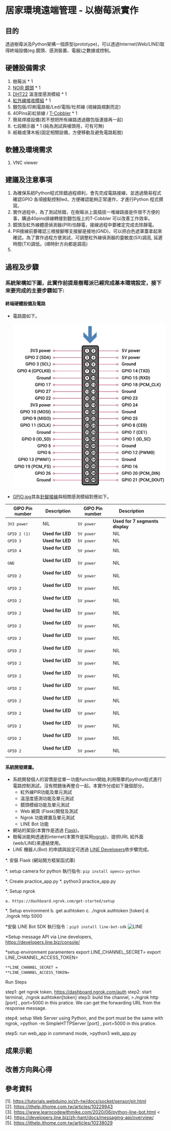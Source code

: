 # 居家環境遠端管理 - 以樹莓派實作
 
## 目的
   透過樹苺派及Python架構一個原型(prototype)，可以透過Internet(Web/LINE)取得終端設備(eg.鏡頭、感測裝置、電器)之數據或控制。
  
## 硬體設備需求
   1. 樹莓派 * 1
   2. [NOIR 鏡頭](https://safe.menlosecurity.com/https://www.uctronics.com/raspberry-pi-noir-camera-board-w-cs-mount-lens-compatible-with-official-module.html) * 1
   3. [DHT22](https://www.raspberrypi.com.tw/23140/dht22-temperature-and-humidity-sensor/) 溫溼度感測模組 * 1
   4. [紅外線接收模組](https://maker.pro/raspberry-pi/tutorial/how-to-interface-a-pir-motion-sensor-with-raspberry-pi-gpio) * 1
   5. 麵包版/印刷電路板/Led/電阻/杜邦線 (視線路規劃而定)
   6. 40Pins彩虹排線 / [T-Cobbler](https://www.adafruit.com/product/2028) * 1
   7. 簡易焊接設備(若不想把所有線路透過麵包版連接再一起)
   8. 七段顯示器 * 1 (純為測試與噱頭用，可有可無)
   9. 紙箱或薄木板(固定相關設備，方便移動及避免電路鬆脫)
## 軟體及環境需求
   1. VNC viewer
## 建議及注意事項

   1. 為確保系統Python程式除錯過程順利，會先完成電路接線，並透過簡易程式確認GPIO 各項接點控制led，方便確認能夠正常運作，才進行Python 程式撰寫。
   2. 實作過程中，為了測試除錯，在樹莓派上面插拔一堆線路接是件很不方便的事，購過40pins排線轉接到麵包版上的T-Cobbler 可以改善工作效率。
   3. 鏡頭及紅外線體感偵測器(PIR)怕靜電，接線過程中要確定完成去除靜電。
   4. PIR接線前要確認三根接腳哪支接腳是接地(GND)，可以把白色遮罩蓋拿起來確認。為了實作過程方便測試，可調整紅外線偵測器的靈敏度(SX)調高, 延遲時間(TX)調低。(順時針方向都是調高)
   5. 
## 過程及步驟

### 系統架構如下圖，此實作前提是樹莓派已經完成基本環境設定，接下來要完成的主要步驟如下:

#### 終端硬體設備及電路
  + 電路圖如下。
  
	![GPIO.jpg](https://github.com/molin-lin/Image/blob/main/GPIO.jpg "GPIO.jpg")
  
  + [GPIO.jpg](https://www.raspberrypi.com/documentation/computers/os.html)其各[針腳接線](https://pinout.xyz/)與相關感測模組對應如下。

  | GIPO Pin number| Description      |GIPO Pin number| Description               |
  | ------------- | ----------------- |  ------------- | ------------------------- | 
  | `3V3 power`   |      NIL    | `5V power`      | **Used for 7 segments display**  |
  | `GPIO 2 (1)`   | **Used for LED**     | `5V power`   | NIL     |
  | `GPIO 3`   | **Used for LED**     | `5V power`   | NIL     |
  | `GPIO 4`   | **Used for LED**     | `5V power`   | NIL     |
  | `GND`      | **Used for LED**     | `5V power`   | NIL     |
  | `GPIO 2`   | **Used for LED**     | `5V power`   | NIL     |
  | `GPIO 2`   | **Used for LED**     | `5V power`   | NIL     |
  | `GPIO 2`   | **Used for LED**     | `5V power`   | NIL     |
  | `GPIO 2`   | **Used for LED**     | `5V power`   | NIL     |
  | `GPIO 2`   | **Used for LED**     | `5V power`   | NIL     |
  | `GPIO 2`   | **Used for LED**     | `5V power`   | NIL     |
  | `GPIO 2`   | **Used for LED**     | `5V power`   | NIL     |
  | `GPIO 2`   | **Used for LED**     | `5V power`   | NIL     |
  | `GPIO 2`   | **Used for LED**     | `5V power`   | NIL     |
  | `GPIO 2`   | **Used for LED**     | `5V power`   | NIL     |
  | `GPIO 2`   | **Used for LED**     | `5V power`   | NIL     |
  | `GPIO 2`   | **Used for LED**     | `5V power`   | NIL     |
  | `GPIO 2`   | **Used for LED**     | `5V power`   | NIL     |
  | `GPIO 2`   | **Used for LED**     | `5V power`   | NIL     |
  | `GPIO 2`   | **Used for LED**     | `5V power`   | NIL     |
  

#### 系統開發建置。
  + 系統開發個人的習慣是從單一功能function開始,利用簡單的python程式進行電路控制測試，沒有問題後再整合一起。本實作分成如下幾個部分。
  	+ 紅外線PIR功能及單元測試
  	+ 溫溼度感測功能及單元測試
  	+ 鏡頭模組功能及單元測試
  	+ Web 網頁 (Flask)開發及測試
  	+ Ngrok 功能建置及單元測試
  	+ LINE Bot 功能
  + 網站的架設(本實作是透過 [Flask](https://flask.palletsprojects.com/en/2.0.x/))。
  + 樹莓派能夠透通到internet(本實作是採用[ngrok](https://ithelp.ithome.com.tw/articles/10197345))，提供URL 給外面(web/LINE)來連結使用。
  + LiNE 機器人(Bot) 的申請與設定可透過 [LINE Developers](https://developers.line.biz/zh-hant/docs/messaging-api/getting-started/)依步驟完成。


*. 安裝 Flask (網站開方框架函式庫)

*. setup camera for python 
   執行指令: `pip install opencv-python`


*. Create practice_app.py
*. python3 practice_app.py  


*. Setup ngrok

	a. https://dashboard.ngrok.com/get-started/setup

*. Setup environment
	b. get authtoken
	c. ./ngrok authtoken [token]
	d. ./ngrok http 5000

*安裝 LINE Bot SDK
  執行指令：`pip3 install line-bot-sdk`
![LINE](https://www.flickr.com/photos/194854339@N08/shares/ZyM56N "LINE")

*Setup message API via Line developers,	https://developers.line.biz/console/

*setup environment paramenters
	export LINE_CHANNEL_SECRET=
	export LINE_CHANNEL_ACCESS_TOKEN=

	**LINE_CHANNEL_SECRET =
	**LINE_CHANNEL_ACCESS_TOKEN=



Run Steps

step1: get ngrok token, https://dashboard.ngrok.com/auth
step2: start terminal, ./ngrok authtoken[token]
step3: build the channel, 
	>./ngrok http [port] , port=5000 in this pratice.
	We can get the forwarding URL from the response message.
	
step4: setup Web Server using Python, and the port must be the same with ngrok, 
	>python -m SimpleHTTPServer [port] , port=5000 in this pratice.

step5: run web_app in command mode, 
	>python3 web_app.py  


## 成果示範

## 改善方向與心得

## 參考資料
[1]. https://tutorials.webduino.io/zh-tw/docs/socket/sensor/pir.html <br>
[2]. https://ithelp.ithome.com.tw/articles/10229943 <br>
[3]. https://www.learncodewithmike.com/2020/06/python-line-bot.html <
[4]. https://developers.line.biz/zh-hant/docs/messaging-api/overview/ <br>
[5]. https://ithelp.ithome.com.tw/articles/10238029 <br>

